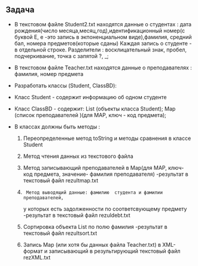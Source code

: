 ## Задача
* В  текстовом файле Student2.txt находятся данные о студентах :  дата рождения(число месяца,месяц,год),идентификационный номер(с буквой Е, е -это запись в экпоненциальном виде),фамилия, средний бал, номера предметов(которые сданы)
 Каждая запись о студенте - в отдельной строке. Разделители : восклицательный знак, пробел, подчеркивание, точка с запятой ?, _;

* В  текстовом файле Teacher.txt находятся данные о преподавателях : фамилия, номер предмета

* Разработать классы (Student, ClassBD):   
- Класс Student - содержит информацию об одном студенте
- Класс ClassBD - содержит:
	List (объекты класса Student);
	Map (список преподавателей )(для MAP, ключ - код предмета);

- В классах должны быть  методы :
	1)	Переопределенные  метод toString и методы сравнения в классе Student

	2)	Метод чтения данных из текстового файла

	3)	Метод записывающий преподавателей в Map(для MAP, ключ- код предмета, значение- фамилия преподавателя)
			-результат в текстовый файл rezultmap.txt	

	4)      Метод выводящий данные: фамилию  студента и фамилии преподавателей,
		 у которых есть задолженности по соответсвующему предмету
			-результат в текстовый файл rezuldebt.txt	

	5)	Cортировка объекта List по полю фамилия
			-результат в текстовый файл rezultsort.txt

	6)	Запись  Map (или хотя бы данных файла Teacher.txt) в XML-формат
		и записывающий  в результирующий текстовый файл rezXML.txt
